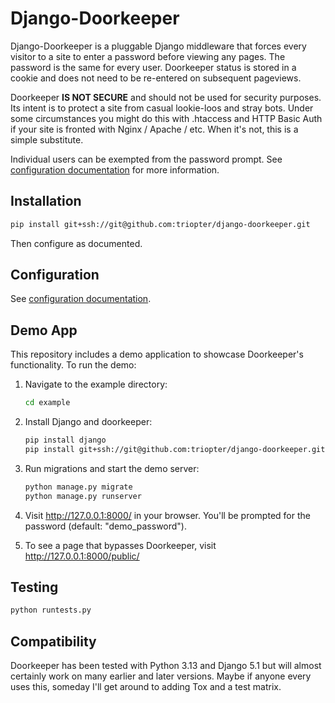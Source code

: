 # Django-Doorkeeper

Django-Doorkeeper is a pluggable Django middleware that forces every visitor to a site to enter a password before viewing any pages. The password is the same for every user. Doorkeeper status is stored in a cookie and does not need to be re-entered on subsequent pageviews.

Doorkeeper **IS NOT SECURE** and should not be used for security purposes. Its intent is to protect a site from casual lookie-loos and stray bots. Under some circumstances you might do this with .htaccess and HTTP Basic Auth if your site is fronted with Nginx / Apache / etc. When it's not, this is a simple substitute.

Individual users can be exempted from the password prompt. See [configuration documentation](./docs/configuration.md) for more information.

## Installation

```sh
pip install git+ssh://git@github.com:triopter/django-doorkeeper.git
```

Then configure as documented.

## Configuration

See [configuration documentation](./docs/configuration.md).

## Demo App

This repository includes a demo application to showcase Doorkeeper's functionality. To run the demo:

1. Navigate to the example directory:

   ```sh
   cd example
   ```

2. Install Django and doorkeeper:

   ```sh
   pip install django
   pip install git+ssh://git@github.com:triopter/django-doorkeeper.git
   ```

3. Run migrations and start the demo server:

   ```sh
   python manage.py migrate
   python manage.py runserver
   ```

4. Visit http://127.0.0.1:8000/ in your browser. You'll be prompted for the password (default: "demo_password").

5. To see a page that bypasses Doorkeeper, visit http://127.0.0.1:8000/public/

## Testing

```sh
python runtests.py
```

## Compatibility

Doorkeeper has been tested with Python 3.13 and Django 5.1 but will almost certainly work on many earlier and later versions. Maybe if anyone every uses this, someday I'll get around to adding Tox and a test matrix.
